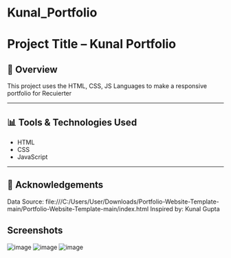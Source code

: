 # Kunal_Portfolio
# Project Title – Kunal Portfolio

## 📌 Overview
This project uses the HTML, CSS, JS Languages to make a responsive portfolio for Recuierter

---

## 📊 Tools & Technologies Used
- HTML
- CSS
- JavaScript

---

## 🤝 Acknowledgements
Data Source: file:///C:/Users/User/Downloads/Portfolio-Website-Template-main/Portfolio-Website-Template-main/index.html
Inspired by: Kunal Gupta

## Screenshots
![image](https://github.com/user-attachments/assets/5d8f070d-de2d-47f9-9a83-f2a082e9eaca)
![image](https://github.com/user-attachments/assets/93fe8b4f-fb9a-486a-9f28-5f580e170a11)
![image](https://github.com/user-attachments/assets/cf40f682-6533-48ae-9bba-70a68fc3083d)


